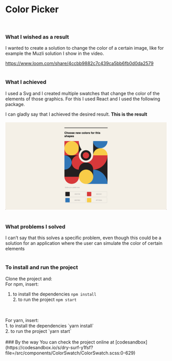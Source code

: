 # Color Picker
<br/>

### What I wished as a result
I wanted to create a solution to change the color of a certain image, like for example the Muzli solution I show in the video.

https://www.loom.com/share/4ccbb9882c7c439ca5bb6fb0d0da2579
<br/>
<br/>
### What I achieved
I used a Svg and I created multiple swatches that change the color of the elements of those graphics. For this I used React and I used the following package.

I can gladly say that I achieved the desired result. __This is the result__
<br/>
<br/>
![](images/Screenshot.png)
<br/>
<br/>
### What problems I solved
I can’t say that this solves a specific problem, even though this could be a solution for an application where the user can simulate the color of certain elements
<br/>
<br/>

### To install and run the project
Clone the project and:
<br/>
For npm, insert:
<br/>
1. to install the dependencies `npm install`<br/>2. to run the project `npm start`
<br/>
<br/>
For yarn, insert:
<br/>
1. to install the dependencies `yarn install`<br/>2. to run the project `yarn start`
<br/>
<br/>
### By the way
You can check the project online at [codesandbox](https://codesandbox.io/s/dry-surf-y1fsf?file=/src/components/ColorSwatch/ColorSwatch.scss:0-629)
